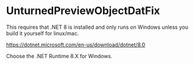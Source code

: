 # UnturnedPreviewObjectDatFix

This requires that .NET 8 is installed and only runs on Windows unless you build it yourself for linux/mac.

https://dotnet.microsoft.com/en-us/download/dotnet/8.0

Choose the .NET Runtime 8.X for Windows.

